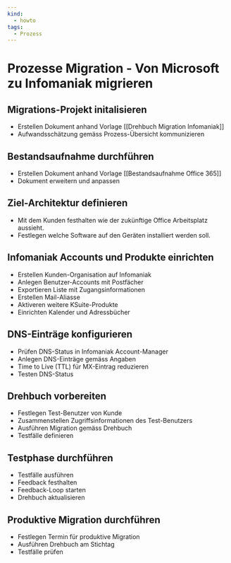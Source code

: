 ```yaml
---
kind:
  - howto
tags:
  - Prozess
---
```

# Prozesse Migration - Von Microsoft zu Infomaniak migrieren

## Migrations-Projekt initalisieren

* Erstellen Dokument anhand Vorlage [[Drehbuch Migration Infomaniak]]
* Aufwandsschätzung gemäss Prozess-Übersicht kommunizieren

## Bestandsaufnahme durchführen

* Erstellen Dokument anhand Vorlage [[Bestandsaufnahme Office 365]]
* Dokument erweitern und anpassen

## Ziel-Architektur definieren

* Mit dem Kunden festhalten wie der zukünftige Office Arbeitsplatz aussieht.
* Festlegen welche Software auf den Geräten installiert werden soll.

## Infomaniak Accounts und Produkte einrichten

* Erstellen Kunden-Organisation auf Infomaniak
* Anlegen Benutzer-Accounts mit Postfächer
* Exportieren Liste mit Zugangsinformationen
* Erstellen Mail-Aliasse
* Aktiveren weitere KSuite-Produkte
* Einrichten Kalender und Adressbücher

## DNS-Einträge konfigurieren

* Prüfen DNS-Status in Infomaniak Account-Manager
* Anlegen DNS-Einträge gemäss Angaben
* Time to Live (TTL) für MX-Eintrag reduzieren
* Testen DNS-Status

## Drehbuch vorbereiten

* Festlegen Test-Benutzer von Kunde
* Zusammenstellen Zugriffsinformationen des Test-Benutzers
* Ausführen Migration gemäss Drehbuch
* Testfälle definieren

## Testphase durchführen

* Testfälle ausführen
* Feedback festhalten
* Feedback-Loop starten
* Drehbuch aktualisieren

## Produktive Migration durchführen

* Festlegen Termin für produktive Migration
* Ausführen Drehbuch am Stichtag
* Testfälle prüfen